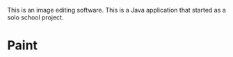 This is an image editing software.  This is a Java application that started as a solo school project.
# Paint
